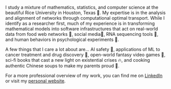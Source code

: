 <!--
**KataTech/KataTech** is a ✨ _special_ ✨ repository because its `README.md` (this file) appears on your GitHub profile.

Here are some ideas to get you started:

- 🔭 I’m currently working on ...
- 🌱 I’m currently learning ...
- 👯 I’m looking to collaborate on ...
- 🤔 I’m looking for help with ...
- 💬 Ask me about ...
- 📫 How to reach me: ...
- 😄 Pronouns: ...
- ⚡ Fun fact: ...
-->

I study a mixture of mathematics, statistics, and computer science at the beautiful Rice University in Houston, Texas 🌱. My expertise is in the analysis and alignment of networks through computational optimal transport. While I identify as a researcher first, much of my experience is in transforming mathematical models into software infrastructures that act on real-world data from food web networks 🦜, social media📱, RNA sequencing tools 🧬, and human behaviors in psychological experiments 🧠. 

A few things that I care a lot about are... AI safety 🦾, applications of ML to cancer treatment and drug discovery 🧪, open-world fantasy video games 🔮, sci-fi books that cast a new light on existential crises 🔥, and cooking authentic Chinese soups to make my parents proud 🍜. 

For a more professional overview of my work, you can find me on [LinkedIn](https://www.linkedin.com/in/kaimhung/) or visit my [personal website](https://katatech.github.io/).
